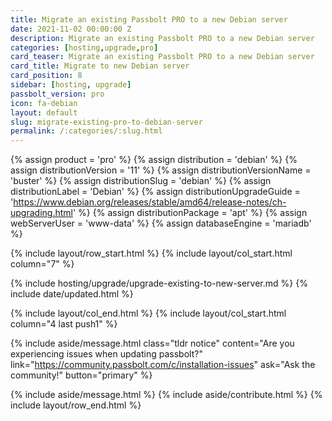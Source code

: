 ```yaml
---
title: Migrate an existing Passbolt PRO to a new Debian server 
date: 2021-11-02 00:00:00 Z
description: Migrate an existing Passbolt PRO to a new Debian server
categories: [hosting,upgrade,pro]
card_teaser: Migrate an existing Passbolt PRO to a new Debian server 
card_title: Migrate to new Debian server
card_position: 8
sidebar: [hosting, upgrade]
passbolt_version: pro
icon: fa-debian
layout: default
slug: migrate-existing-pro-to-debian-server
permalink: /:categories/:slug.html
---
```


{% assign product = 'pro' %}
{% assign distribution = 'debian' %}
{% assign distributionVersion = '11' %}
{% assign distributionVersionName = 'buster' %}
{% assign distributionSlug = 'debian' %}
{% assign distributionLabel = 'Debian' %}
{% assign distributionUpgradeGuide = 'https://www.debian.org/releases/stable/amd64/release-notes/ch-upgrading.html' %}
{% assign distributionPackage = 'apt' %}
{% assign webServerUser = 'www-data' %}
{% assign databaseEngine = 'mariadb' %}

{% include layout/row_start.html %}
{% include layout/col_start.html column="7" %}

{% include hosting/upgrade/upgrade-existing-to-new-server.md %}
{% include date/updated.html %}

{% include layout/col_end.html %}
{% include layout/col_start.html column="4 last push1" %}

{% include aside/message.html
    class="tldr notice"
    content="Are you experiencing issues when updating passbolt?"
    link="https://community.passbolt.com/c/installation-issues"
    ask="Ask the community!"
    button="primary"
%}

{% include aside/message.html %}
{% include aside/contribute.html %}
{% include layout/row_end.html %}
